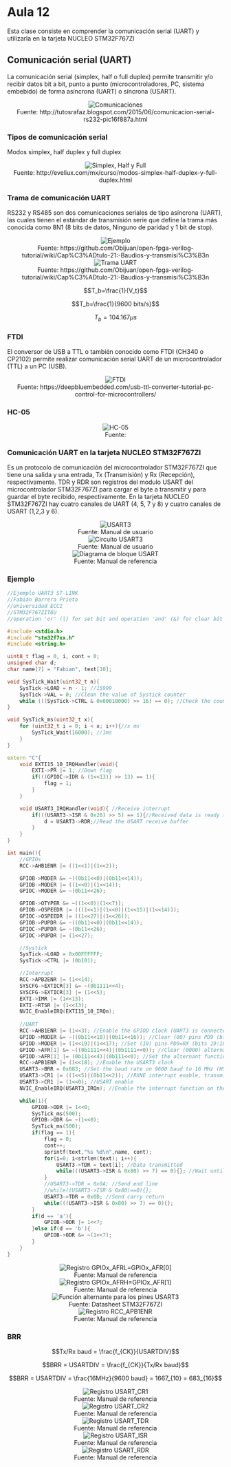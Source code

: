 <h1>Aula 12</h1>

Esta clase consiste en comprender la comunicación serial (UART) y utilizarla en la tarjeta NUCLEO STM32F767ZI

<h2>Comunicación serial (UART)</h2>

La comunicación serial (simplex, half o full duplex) permite transmitir y/o recibir datos bit a bit, punto a punto (microcontroladores, PC, sistema embebido) de forma asíncrona (UART) o síncrona (USART). 

<div align="center">
<img src="Imagenes/image.png" alt="Comunicaciones"/>
<br>
<figcaption>Fuente: http://tutosrafaz.blogspot.com/2015/06/comunicacion-serial-rs232-pic16f887a.html</figcaption>
</div>

<h3>Tipos de comunicación serial</h3>

Modos simplex, half duplex y full duplex

<div align="center">
<img src="Imagenes/image-2.png" alt="Simplex, Half y Full"/>
<br>
<figcaption>Fuente: http://eveliux.com/mx/curso/modos-simplex-half-duplex-y-full-duplex.html</figcaption>
</div>

<h3>Trama de comunicación UART</h3>

RS232 y RS485 son dos comunicaciones seriales de tipo asíncrona (UART), las cuales tienen el estándar de transmisión serie que define la trama más conocida como 8N1 (8 bits de datos, Ninguno de paridad y 1 bit de stop).

<div align="center">
<img src="Imagenes/image-5.png" alt="Ejemplo"/>
<br>
<figcaption>Fuente: https://github.com/Obijuan/open-fpga-verilog-tutorial/wiki/Cap%C3%ADtulo-21:-Baudios-y-transmisi%C3%B3n</figcaption>
</div>

<div align="center">
<img src="Imagenes/image-1.png" alt="Trama UART"/>
<br>
<figcaption>Fuente: https://github.com/Obijuan/open-fpga-verilog-tutorial/wiki/Cap%C3%ADtulo-21:-Baudios-y-transmisi%C3%B3n</figcaption>
</div>

$$T_b=\frac{1}{V_t}$$

$$T_b=\frac{1}{9600 bits/s}$$

$$T_b=104.167 \mu s$$

<h3>FTDI</h3>

El conversor de USB a TTL o también conocido como FTDI (CH340 o CP2102) permite realizar comunicación serial UART de un microcontrolador (TTL) a un PC (USB).

<div align="center">
<img src="Imagenes/image-6.png" alt="FTDI"/>
<br>
<figcaption>Fuente: https://deepbluembedded.com/usb-ttl-converter-tutorial-pc-control-for-microcontrollers/</figcaption>
</div>

<h3>HC-05</h3>

<div align="center">
<img src="Imagenes/image-7.png" alt="HC-05"/>
<br>
<figcaption>Fuente: </figcaption>
</div>

<h3>Comunicación UART en la tarjeta NUCLEO STM32F767ZI</h3>

Es un protocolo de comunicación del microcontrolador STM32F767ZI que tiene una salida y una entrada, Tx (Transmisión) y Rx (Recepción), respectivamente. TDR y RDR son registros del modulo USART del microcontrolador STM32F767ZI para cargar el byte a transmitir y para guardar el byte recibido, respectivamente. En la tarjeta NUCLEO STM32F767ZI hay cuatro canales de UART (4, 5, 7 y 8) y cuatro canales de USART (1,2,3 y 6). 

<div align="center">
<img src="Imagenes/image-3.png" alt="USART3"/>
<br>
<figcaption>Fuente: Manual de usuario</figcaption>
</div>

<div align="center">
<img src="Imagenes/image-9.png" alt="Circuito USART3"/>
<br>
<figcaption>Fuente: Manual de usuario</figcaption>
</div>

<div align="center">
<img src="Imagenes/image-4.png" alt="Diagrama de bloque USART"/>
<br>
<figcaption>Fuente: Manual de referencia</figcaption>
</div>

<h3>Ejemplo</h3>

```c++
//Ejemplo UART3 ST-LINK
//Fabián Barrera Prieto
//Universidad ECCI
//STM32F767ZIT6U
//operation 'or' (|) for set bit and operation 'and' (&) for clear bit

#include <stdio.h>
#include "stm32f7xx.h"
#include <string.h>

uint8_t flag = 0, i, cont = 0;
unsigned char d;
char name[7] = "Fabian", text[10];

void SysTick_Wait(uint32_t n){
    SysTick->LOAD = n - 1; //15999
    SysTick->VAL = 0; //Clean the value of Systick counter
    while (((SysTick->CTRL & 0x00010000) >> 16) == 0); //Check the count flag until it's 1 
}

void SysTick_ms(uint32_t x){
    for (uint32_t i = 0; i < x; i++){//x ms
        SysTick_Wait(16000); //1ms
    }
}

extern "C"{
    void EXTI15_10_IRQHandler(void){
        EXTI->PR |= 1; //Down flag
        if(((GPIOC->IDR & (1<<13)) >> 13) == 1){
            flag = 1;
        }
    }

    void USART3_IRQHandler(void){ //Receive interrupt
        if(((USART3->ISR & 0x20) >> 5) == 1){//Received data is ready to be read (flag RXNE = 1)
            d = USART3->RDR;//Read the USART receive buffer 
        }
    }
}

int main(){
    //GPIOs
    RCC->AHB1ENR |= ((1<<1)|(1<<2)); 

    GPIOB->MODER &= ~((0b11<<0)|(0b11<<14));
    GPIOB->MODER |= ((1<<0)|(1<<14)); 
    GPIOC->MODER &= ~(0b11<<26);

    GPIOB->OTYPER &= ~((1<<0)|(1<<7));
    GPIOB->OSPEEDR |= (((1<<1)|(1<<0)|(1<<15)|(1<<14)));
    GPIOC->OSPEEDR |= ((1<<27)|(1<<26));
    GPIOB->PUPDR &= ~((0b11<<0)|(0b11<<14));
    GPIOC->PUPDR &= ~(0b11<<26);
    GPIOC->PUPDR |= (1<<27);

    //Systick
    SysTick->LOAD = 0x00FFFFFF; 
    SysTick->CTRL |= (0b101);

    //Interrupt
    RCC->APB2ENR |= (1<<14); 
    SYSCFG->EXTICR[3] &= ~(0b1111<<4); 
    SYSCFG->EXTICR[3] |= (1<<5); 
    EXTI->IMR |= (1<<13); 
    EXTI->RTSR |= (1<<13);
    NVIC_EnableIRQ(EXTI15_10_IRQn); 
        
    //UART
    RCC->AHB1ENR |= (1<<3); //Enable the GPIOD clock (UART3 is connected on PD9 (RX) and PD8 (TX))
    GPIOD->MODER &= ~((0b11<<18)|(0b11<<16)); //Clear (00) pins PD9 (bits 19:18) and PD8 (bits 17:16)
    GPIOD->MODER |= (1<<19)|(1<<17); //Set (10) pins PD9=RX (bits 19:18) and PD8=TX (bits 17:16) as alternant function
    GPIOD->AFR[1] &= ~((0b1111<<4)|(0b1111<<0)); //Clear (0000) alternant functions for pins PD9 (bits 7:4) and PD8 (bits 3:0)
    GPIOD->AFR[1] |= (0b111<<4)|(0b111<<0); //Set the alternant function AF7 for pins PD9=RX (bits 19:18) and PD8=TX (bits 17:16)
    RCC->APB1ENR |= (1<<18); //Enable the USART3 clock
    USART3->BRR = 0x683; //Set the baud rate on 9600 baud to 16 MHz (HSI)
    USART3->CR1 |= ((1<<5)|(0b11<<2)); //RXNE interrupt enable, transmitter enable and receiver enable
    USART3->CR1 |= (1<<0); //USART enable
    NVIC_EnableIRQ(USART3_IRQn); //Enable the interrupt function on the NVIC module

    while(1){
        GPIOB->ODR |= 1<<0; 
        SysTick_ms(500);
        GPIOB->ODR &= ~(1<<0);
        SysTick_ms(500);
        if(flag == 1){
            flag = 0;
            cont++;
            sprintf(text,"%s %d\n",name, cont);
            for(i=0; i<strlen(text); i++){
                USART3->TDR = text[i]; //Data transmitted
                while(((USART3->ISR & 0x80) >> 7) == 0){}; //Wait until the data is transferred to the shift register (flag TXE=0)
            }
            //USART3->TDR = 0x0A; //Send end line
            //while((USART3->ISR & 0x80)==0){};
            USART3->TDR = 0x0D; //Send carry return
            while(((USART3->ISR & 0x80) >> 7) == 0){};
        }
        if(d == 'a'){
            GPIOB->ODR |= 1<<7;
        }else if(d == 'b'){
            GPIOB->ODR &= ~(1<<7);
        }
	}
}
```

<div align="center">
<img src="Imagenes/image-10.png" alt="Registro GPIOx_AFRL=GPIOx_AFR[0]"/>
<br>
<figcaption>Fuente: Manual de referencia</figcaption>
</div>

<div align="center">
<img src="Imagenes/image-11.png" alt="Registro GPIOx_AFRH=GPIOx_AFR[1]"/>
<br>
<figcaption>Fuente: Manual de referencia</figcaption>
</div>

<div align="center">
<img src="Imagenes/image-8.png" alt="Función alternante para los pines USART3"/>
<br>
<figcaption>Fuente: Datasheet STM32F767ZI</figcaption>
</div>

<div align="center">
<img src="Imagenes/image-12.png" alt="Registro RCC_APB1ENR"/>
<br>
<figcaption>Fuente: Manual de referencia</figcaption>
</div>

<h3>BRR</h3>

$$Tx/Rx baud = \frac{f_{CK}}{USARTDIV}$$

$$BRR = USARTDIV = \frac{f_{CK}}{Tx/Rx baud}$$

$$BRR = USARTDIV = \frac{16MHz}{9600 baud} = 1667_{10} = 683_{16}$$

<div align="center">
<img src="Imagenes/image-13.png" alt="Registro USART_CR1"/>
<br>
<figcaption>Fuente: Manual de referencia</figcaption>
</div>

<div align="center">
<img src="Imagenes/image-17.png" alt="Registro USART_CR2"/>
<br>
<figcaption>Fuente: Manual de referencia</figcaption>
</div>

<div align="center">
<img src="Imagenes/image-15.png" alt="Registro USART_TDR"/>
<br>
<figcaption>Fuente: Manual de referencia</figcaption>
</div>

<div align="center">
<img src="Imagenes/image-14.png" alt="Registro USART_ISR"/>
<br>
<figcaption>Fuente: Manual de referencia</figcaption>
</div>

<div align="center">
<img src="Imagenes/image-16.png" alt="Registro USART_RDR"/>
<br>
<figcaption>Fuente: Manual de referencia</figcaption>
</div>